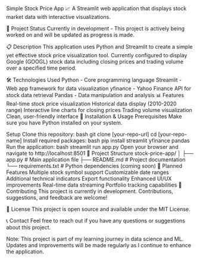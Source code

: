 Simple Stock Price App 📈
A Streamlit web application that displays stock market data with interactive visualizations.

🚧 Project Status
Currently in development - This project is actively being worked on and will be updated as progress is made.

📋 Description
This application uses Python and Streamlit to create a simple yet effective stock price visualization tool. Currently configured to display Google (GOOGL) stock data including closing prices and trading volume over a specified time period.

🛠️ Technologies Used
Python - Core programming language
Streamlit - Web app framework for data visualization
yfinance - Yahoo Finance API for stock data retrieval
Pandas - Data manipulation and analysis
📊 Features
Real-time stock price visualization
Historical data display (2010-2020 range)
Interactive line charts for closing prices
Trading volume visualization
Clean, user-friendly interface
🚀 Installation & Usage
Prerequisites
Make sure you have Python installed on your system.

Setup
Clone this repository:
bash
git clone [your-repo-url]
cd [your-repo-name]
Install required packages:
bash
pip install streamlit yfinance pandas
Run the application:
bash
streamlit run app.py
Open your browser and navigate to http://localhost:8501
📁 Project Structure
stock-price-app/
│
├── app.py # Main application file
├── README.md # Project documentation
└── requirements.txt # Python dependencies (coming soon)
🔮 Planned Features
Multiple stock symbol support
Customizable date ranges
Additional technical indicators
Export functionality
Enhanced UI/UX improvements
Real-time data streaming
Portfolio tracking capabilities
🤝 Contributing
This project is currently in development. Contributions, suggestions, and feedback are welcome!

📝 License
This project is open source and available under the MIT License.

📞 Contact
Feel free to reach out if you have any questions or suggestions about this project.

Note: This project is part of my learning journey in data science and ML. Updates and improvements will be made regularly as I continue to enhance the application.
